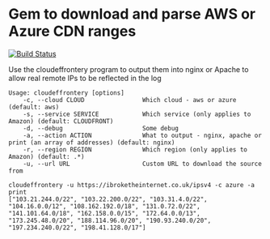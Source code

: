 # Gem to download and parse AWS or Azure CDN ranges

[![Build Status](https://travis-ci.org/fiddyspence/cloudeffrontery.png?branch=master)](https://travis-ci.org/fiddyspence/cloudeffrontery)

Use the cloudeffrontery program to output them into nginx or Apache to allow real remote IPs to be reflected in the log

```
Usage: cloudeffrontery [options]
    -c, --cloud CLOUD                Which cloud - aws or azure (default: aws)
    -s, --service SERVICE            Which service (only applies to Amazon) (default: CLOUDFRONT)
    -d, --debug                      Some debug
    -a, --action ACTION              What to output - nginx, apache or print (an array of addresses) (default: nginx)
    -r, --region REGION              Which region (only applies to Amazon) (default: .*)
    -u, --url URL                    Custom URL to download the source from
```

```
cloudeffrontery -u https://ibroketheinternet.co.uk/ipsv4 -c azure -a print
["103.21.244.0/22", "103.22.200.0/22", "103.31.4.0/22", "104.16.0.0/12", "108.162.192.0/18", "131.0.72.0/22", "141.101.64.0/18", "162.158.0.0/15", "172.64.0.0/13", "173.245.48.0/20", "188.114.96.0/20", "190.93.240.0/20", "197.234.240.0/22", "198.41.128.0/17"]
```


